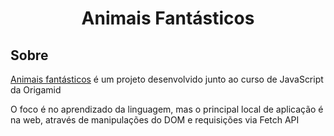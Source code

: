 <h1 align='center'>Animais Fantásticos</h1>

## Sobre

[Animais fantásticos](https://williamxr.github.io/AnimaisFantasticos-ProjetoFinal/) é um projeto desenvolvido junto ao curso de JavaScript da Origamid

O foco é no aprendizado da linguagem, mas o principal local de aplicação é na web, através de manipulações do DOM e requisições via Fetch API